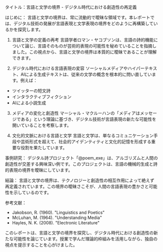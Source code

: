 タイトル：言語と文学の境界 - デジタル時代における創造性の再定義

はじめに：
言語と文学の境界は、常に流動的で曖昧な領域です。本レポートでは、デジタル技術の発展が言語表現と文学表現の境界をどのように再構築しているかを探究します。

1. 言語と文学の定義の再考
言語学者ロマン・ヤコブソンは、言語の詩的機能について論じ、言語そのものが芸術的表現の可能性を秘めていることを指摘しました。この視点から、言語と文学の境界は本質的に曖昧であることが理解できます。

2. デジタル時代における言語表現の変容
ソーシャルメディアやハイパーテキスト、AIによる生成テキストは、従来の文学の概念を根本的に問い直しています。例えば：
- ツイッターの短文詩
- インタラクティブフィクション
- AIによる小説生成

3. メディアの変化と創造性
マーシャル・マクルーハンの「メディアはメッセージである」という理論に基づき、デジタル技術が言語表現の新たな可能性を開いていることを考察します。

4. 文化的文脈における言語と文学
言語と文学は、単なるコミュニケーション手段や芸術形式を超えて、社会的アイデンティティと文化的記憶を形成する重要な役割を果たしています。

事例研究：
デジタル詩プロジェクト「@poem_exe」は、アルゴリズムと人間の創造性が交差する興味深い例です。このプロジェクトは、言語の機械的生成と詩的表現の境界を曖昧にしています。

結論：
言語と文学の境界は、テクノロジーと創造性の相互作用によって絶えず再定義されています。この境界の曖昧さこそが、人間の言語表現の豊かさと可能性を示しているのです。

参考文献：
- Jakobson, R. (1960). "Linguistics and Poetics"
- McLuhan, M. (1964). "Understanding Media"
- Hayles, N. K. (2008). "Electronic Literature"

このレポートは、言語と文学の境界を探究し、デジタル時代における創造性の新たな可能性を論じています。授業で学んだ理論的枠組みを活用しながら、独自の視点を提示することを心がけました。
